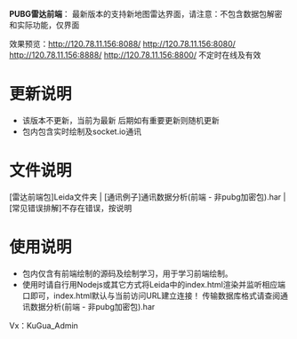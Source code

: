 **PUBG雷达前端**： 最新版本的支持新地图雷达界面，请注意：不包含数据包解密和实际功能，仅界面

效果预览：http://120.78.11.156:8088/  http://120.78.11.156:8080/  http://120.78.11.156:8888/  http://120.78.11.156:8800/
不定时在线及有效

更新说明
=========================
- 该版本不更新，当前为最新 后期如有重要更新则随机更新
- 包内包含实时绘制及socket.io通讯

文件说明
=========================
[雷达前端包]Leida文件夹 | [通讯例子]通讯数据分析(前端 - 非pubg加密包).har | [常见错误排解]不存在错误，按说明

使用说明
=========================
- 包内仅含有前端绘制的源码及绘制学习，用于学习前端绘制。
- 使用时请自行用Nodejs或其它方式将Leida中的index.html渲染并监听相应端口即可，index.html默认与当前访问URL建立连接！ 传输数据库格式请查阅通讯数据分析(前端 - 非pubg加密包).har


Vx：KuGua_Admin

